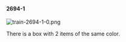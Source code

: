 #### 2694-1
![train-2694-1-0.png](https://github.com/lil-lab/nlvr/raw/master/nlvr/train/images/53/train-2694-1-0.png "train-2694-1-0.png")

There is a box with 2 items of the same color.